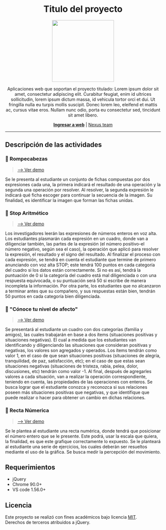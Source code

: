<!-- prettier-ignore-start -->
<!-- markdownlint-disable -->
<div align="center">
  <h1>Titulo del proyecto</h1>
  <img width="200px" src="logo-pre.PNG">
  <p>Aplicaciones web que soportan el proyecto titulado: Lorem ipsum dolor sit amet, consectetur adipiscing elit. Curabitur feugiat, enim id ultrices sollicitudin, lorem ipsum dictum massa, id vehicula tortor orci et dui. Ut fringilla nulla eu turpis mollis suscipit. Donec lorem leo, eleifend et mattis ac, cursus vitae eros. Nullam nunc odio, porta eu consectetur sed, tincidunt sit amet libero. </p>
</div>


<div align="center">
  <a target="_blank" href="https://ivanrcas.github.io/puzzles-apps/"><strong>Ingresar a web</strong></a> |
  <a href="#">Nexus team</a>
</div>



<hr />


## Descripción de las actividades
### 🧩 Rompecabezas
> [--> Ver demo](https://ivanrcas.github.io/puzzles-apps/rompecabezas/ "Ingresar a rompecabezas")

Se le presenta al estudiante un conjunto de fichas compuestas por dos expresiones cada una, la primera indicará el resultado de una operación y la segunda una operación por resolver. Al resolver, la segunda expresión le indicará qué ficha escoger para continuar la secuencia de la imagen. Su finalidad, es identificar la imagen que forman las fichas unidas.
<br>

### 🛑 Stop Aritmético
> [--> Ver demo](https://ivanrcas.github.io/puzzles-apps/stop/ "Ingresar a stop aritmético")

Los investigadores leerán las expresiones de números enteros en voz alta. Los estudiantes plasmarán cada expresión en un cuadro, donde van a diligenciar también, las partes de la expresión (el número positivo-el número negativo, según sea el caso), la operación que aplicó para resolver la expresión, el resultado y el signo del resultado. Al finalizar el proceso con cada expresión, se tendrá en cuenta el estudiante que termine de primero anunciando con voz alta STOP; este tendrá 100 puntos en cada categoría del cuadro si los datos están correctamente. Si no es así, tendrá la puntuación de 0 si la categoría del cuadro está mal diligenciada o con una respuesta equivocada, o su puntuación será 50 si escribe de manera incompleta la información. Por otra parte, los estudiantes que no alcanzaron a terminar antes que su compañero, y sus respuestas están bien, tendrán 50 puntos en cada categoría bien diligenciada. 
<br>

### 💛 "Cónoce tu nivel de afecto"
> [--> Ver demo](https://ivanrcas.github.io/puzzles-apps/nivel-de-afecto/ "Ingresar a cónoce tu nivel de afecto")

Se presentará al estudiante un cuadro con dos categorías (familia y amigos), las cuales trabajarán en base a dos ítems (situaciones positivas y situaciones negativas). El cual a medida que los estudiantes van identificando y diligenciando las situaciones que consideran positivas y negativas, los valores son agregados y operados. Los ítems tendrán como valor 1, en el caso de que sean situaciones positivas (situaciones de alegría, tranquilidad, de paz, satisfacción, etc); en el caso de que estas sean situaciones negativas (situaciones de tristeza, rabia, pelea, dolor, discusiones, etc) tendrán como valor -1. Al final, después de agregarles valores a cada situación, van a realizar la operación correspondiente, teniendo en cuenta, las propiedades de las operaciones con enteros. Se busca lograr que el estudiante conozca y reconozca si sus relaciones poseen más situaciones positivas que negativas, y que identifique que puede realizar o hacer para obtener un cambio en dichas relaciones.
<br>
### 🔢 Recta Númerica

> [--> Ver demo](https://ivanrcas.github.io/puzzles-apps/recta-numerica/ "Ingresar a recta numérica")



Se le plantea al estudiante una recta numérica, donde tendrá que posicionar el número entero que se le presente. Este podrá, usar la escala que quiera, la finalidad, es que este grafique correctamente lo expuesto. Se le planteará al estudiante una serie de ejercicios, los cuales deberán ser resueltos mediante el uso de la gráfica. Se busca medir la percepción del movimiento.




## Requerimientos
- jQuery
- Chrome 90.0+
- VS code 1.56.0+

## Licencia
Este proyecto se realizó con fines académicos bajo licencia <a href="LICENSE">MIT</a>. <br>Derechos de terceros atribuidos a jQuery.

